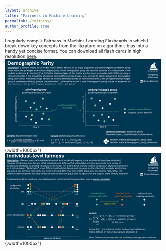 ```yaml
---
layout: archive
title: "Fairness in Machine Learning"
permalink: /fairness/
author_profile: true
---
```


I regularly compile Fairness in Machine Learning Flashcards in which I break down key concepts from the literature on algorithmic bias into a handy yet concise format. You can download all flash cards in high resolution [here](link.com). 
![](/images/FMLcard_parity.png){:width=1000px"}
![](/images/FMLcard_individual.png){:width=1000px"}
